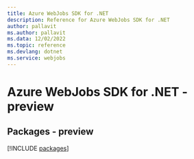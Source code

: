 ```yaml
---
title: Azure WebJobs SDK for .NET
description: Reference for Azure WebJobs SDK for .NET
author: pallavit
ms.author: pallavit
ms.data: 12/02/2022
ms.topic: reference
ms.devlang: dotnet
ms.service: webjobs
---
```

# Azure WebJobs SDK for .NET - preview
## Packages - preview
[!INCLUDE [packages](webjobs-index.md)]